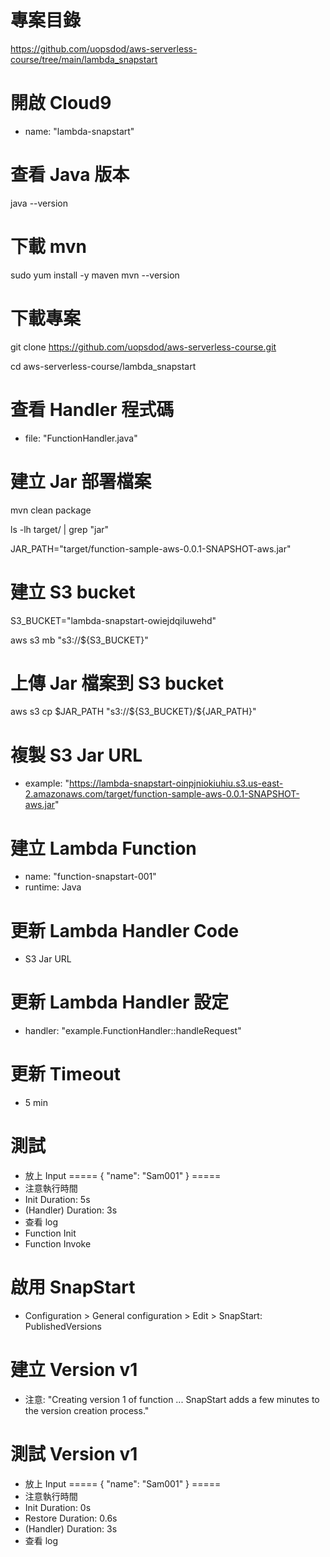 
# 專案目錄 
https://github.com/uopsdod/aws-serverless-course/tree/main/lambda_snapstart

# 開啟 Cloud9 
 - name: "lambda-snapstart"

# 查看 Java 版本
java --version

# 下載 mvn 
sudo yum install -y maven
mvn --version

# 下載專案
git clone https://github.com/uopsdod/aws-serverless-course.git

cd aws-serverless-course/lambda_snapstart

# 查看 Handler 程式碼 
 - file: "FunctionHandler.java"

# 建立 Jar 部署檔案 
mvn clean package

ls -lh target/ | grep "jar"

JAR_PATH="target/function-sample-aws-0.0.1-SNAPSHOT-aws.jar"

# 建立 S3 bucket 
S3_BUCKET="lambda-snapstart-owiejdqiluwehd"

aws s3 mb "s3://${S3_BUCKET}"

# 上傳 Jar 檔案到 S3 bucket 
aws s3 cp $JAR_PATH "s3://${S3_BUCKET}/${JAR_PATH}" 

# 複製 S3 Jar URL 
- example: "https://lambda-snapstart-oinpjniokiuhiu.s3.us-east-2.amazonaws.com/target/function-sample-aws-0.0.1-SNAPSHOT-aws.jar"

# 建立 Lambda Function 
 - name: "function-snapstart-001"
 - runtime: Java 

# 更新 Lambda Handler Code 
 - S3 Jar URL

# 更新 Lambda Handler 設定 
 - handler: "example.FunctionHandler::handleRequest"

# 更新 Timeout 
 - 5 min 

# 測試 
 - 放上 Input
=====
{
    "name": "Sam001"
}
===== 
 - 注意執行時間
  - Init Duration: 5s
  - (Handler) Duration: 3s
 - 查看 log 
  - Function Init
  - Function Invoke 

# 啟用 SnapStart 
 - Configuration > General configuration > Edit > SnapStart: PublishedVersions

# 建立 Version v1 
 - 注意: "Creating version 1 of function ... SnapStart adds a few minutes to the version creation process." 

# 測試 Version v1 
 - 放上 Input 
=====
{
    "name": "Sam001"
}
===== 
- 注意執行時間
 - Init Duration: 0s
 - Restore Duration: 0.6s
 - (Handler) Duration: 3s
- 查看 log 


